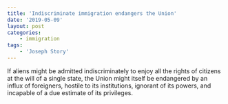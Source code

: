 ```yaml
---
title: 'Indiscriminate immigration endangers the Union'
date: '2019-05-09'
layout: post
categories:
    - immigration
tags:
    - 'Joseph Story'
---
```


If aliens might be admitted indiscriminately to enjoy all the rights of citizens at the will of a single state, the Union might itself be endangered by an influx of foreigners, hostile to its institutions, ignorant of its powers, and incapable of a due estimate of its privileges.